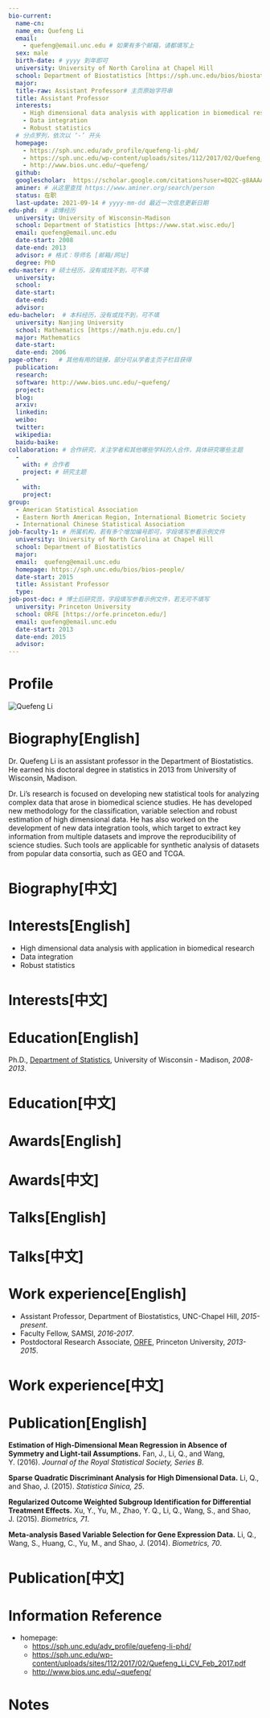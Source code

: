 ```yaml
---
bio-current:
  name-cn: 
  name_en: Quefeng Li
  email: 
    - quefeng@email.unc.edu # 如果有多个邮箱，请都填写上
  sex: male
  birth-date: # yyyy 到年即可
  university: University of North Carolina at Chapel Hill 
  school: Department of Biostatistics [https://sph.unc.edu/bios/biostatistics/] 
  major: 
  title-raw: Assistant Professor# 主页原始字符串
  title: Assistant Professor
  interests: 
    - High dimensional data analysis with application in biomedical research
    - Data integration
    - Robust statistics
  # 分点罗列，依次以 ‘-’ 开头
  homepage: 
    - https://sph.unc.edu/adv_profile/quefeng-li-phd/ 
    - https://sph.unc.edu/wp-content/uploads/sites/112/2017/02/Quefeng_Li_CV_Feb_2017.pdf
    - http://www.bios.unc.edu/~quefeng/
  github: 
  googlescholar:  https://scholar.google.com/citations?user=8Q2C-g8AAAAJ
  aminer: # 从这里查找 https://www.aminer.org/search/person
  status: 在职
  last-update: 2021-09-14 # yyyy-mm-dd 最近一次信息更新日期
edu-phd:  # 读博经历
  university: University of Wisconsin-Madison
  school: Department of Statistics [https://www.stat.wisc.edu/]
  email: quefeng@email.unc.edu
  date-start: 2008
  date-end: 2013
  advisor: # 格式：导师名 [邮箱/网址]
  degree: PhD
edu-master: # 硕士经历，没有或找不到，可不填
  university: 
  school: 
  date-start: 
  date-end: 
  advisor:
edu-bachelor:  # 本科经历，没有或找不到，可不填
  university: Nanjing University
  school: Mathematics [https://math.nju.edu.cn/]
  major: Mathematics
  date-start: 
  date-end: 2006
page-other:   # 其他有用的链接，部分可从学者主页子栏目获得
  publication: 
  research: 
  software: http://www.bios.unc.edu/~quefeng/
  project: 
  blog: 
  arxiv: 
  linkedin: 
  weibo:
  twitter:
  wikipedia:
  baidu-baike:
collaboration: # 合作研究，关注学者和其他哪些学科的人合作，具体研究哪些主题
  - 
    with: # 合作者
    project: # 研究主题
  - 
    with: 
    project: 
group: 
  - American Statistical Association
  - Eastern North American Region, International Biometric Society
  - International Chinese Statistical Association
job-faculty-1: # 所属机构，若有多个增加编号即可，字段填写参看示例文件
  university: University of North Carolina at Chapel Hill 
  school: Department of Biostatistics
  major: 
  email:  quefeng@email.unc.edu
  homepage: https://sph.unc.edu/bios/bios-people/
  date-start: 2015
  title: Assistant Professor
  type:
job-post-doc: # 博士后研究员，字段填写参看示例文件，若无可不填写
  university: Princeton University
  school: ORFE [https://orfe.princeton.edu/]
  email: quefeng@email.unc.edu
  date-start: 2013 
  date-end: 2015
  advisor: 
---
```


# Profile

![Quefeng Li](https://sph.unc.edu/wp-content/uploads/sites/112/2021/06/Li_Quefeng_2015_738x714.jpg)

# Biography[English]
Dr. Quefeng Li is an assistant professor in the Department of Biostatistics. He earned his doctoral degree in statistics in 2013 from University of Wisconsin, Madison.

Dr. Li’s research is focused on developing new statistical tools for analyzing complex data that arose in biomedical science studies. He has developed new methodology for the classification, variable selection and robust estimation of high dimensional data. He has also worked on the development of new data integration tools, which target to extract key information from multiple datasets and improve the reproducibility of science studies. Such tools are applicable for synthetic analysis of datasets from popular data consortia, such as GEO and TCGA.
# Biography[中文]

# Interests[English]
*   High dimensional data analysis with application in biomedical research
*   Data integration
*   Robust statistics
# Interests[中文]

# Education[English]
Ph.D., [Department of Statistics](https://www.stat.wisc.edu), University of Wisconsin - Madison, _2008-2013_.
# Education[中文]

# Awards[English]

# Awards[中文]

# Talks[English]

# Talks[中文]

# Work experience[English]
*   Assistant Professor, Department of Biostatistics, UNC-Chapel Hill, _2015-present_.
*   Faculty Fellow, SAMSI, _2016-2017_.
*   Postdoctoral Research Associate, [ORFE](https://orfe.princeton.edu), Princeton University, _2013-2015_.
# Work experience[中文]

# Publication[English]
**Estimation of High-Dimensional Mean Regression in Absence of Symmetry and Light-tail Assumptions.** Fan, J., Li, Q., and Wang, Y. (2016). _Journal of the Royal Statistical Society, Series B_.

**Sparse Quadratic Discriminant Analysis for High Dimensional Data.** Li, Q., and Shao, J. (2015). _Statistica Sinica, 25_.

**Regularized Outcome Weighted Subgroup Identification for Differential Treatment Effects.** Xu, Y., Yu, M., Zhao, Y. Q., Li, Q., Wang, S., and Shao, J. (2015). _Biometrics, 71_.

**Meta-analysis Based Variable Selection for Gene Expression Data.** Li, Q., Wang, S., Huang, C., Yu, M., and Shao, J. (2014). _Biometrics, 70_.
# Publication[中文]

# Information Reference
- homepage: 
    - https://sph.unc.edu/adv_profile/quefeng-li-phd/ 
    - https://sph.unc.edu/wp-content/uploads/sites/112/2017/02/Quefeng_Li_CV_Feb_2017.pdf
    - http://www.bios.unc.edu/~quefeng/
# Notes
